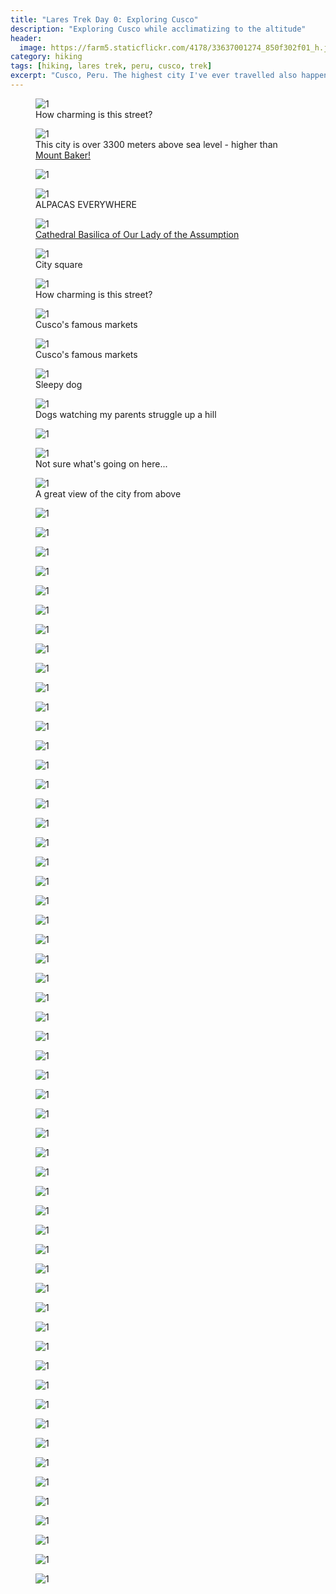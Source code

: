 ```yaml
---
title: "Lares Trek Day 0: Exploring Cusco"
description: "Exploring Cusco while acclimatizing to the altitude"
header:
  image: https://farm5.staticflickr.com/4178/33637001274_850f302f01_h.jpg
category: hiking
tags: [hiking, lares trek, peru, cusco, trek]
excerpt: "Cusco, Peru. The highest city I've ever travelled also happens to be my favourite. If I could live anywhere in the world, I would choose Cusco."
---
```


<figure>
  <img data-original="https://farm5.staticflickr.com/4194/33668770443_6fc6734aff_h.jpg" alt="1" data-action="zoom" class="inline-image"/>
  <figcaption>How charming is this street?</figcaption>
</figure>
<figure>
  <img data-original="https://farm5.staticflickr.com/4183/33668770423_8b862478f1_h.jpg" alt="1" data-action="zoom" class="inline-image"/>
  <figcaption>This city is over 3300 meters above sea level - higher than <a href="http://chis.nrcan.gc.ca/images/volcano-volcan/img1060.jpg">Mount Baker!</a></figcaption>
</figure>
<figure>
  <img data-original="https://farm5.staticflickr.com/4162/33668770363_8df78a3f84_h.jpg" alt="1" data-action="zoom" class="inline-image"/>
  <figcaption></figcaption>
</figure>
<figure>
  <img data-original="https://farm5.staticflickr.com/4161/33668770323_f3c20f05e6_h.jpg" alt="1" data-action="zoom" class="inline-image"/>
  <figcaption>ALPACAS EVERYWHERE</figcaption>
</figure>
<figure>
  <img data-original="https://farm5.staticflickr.com/4183/33668770333_1f0a267bcd_h.jpg" alt="1" data-action="zoom" class="inline-image"/>
  <figcaption><a href="https://www.google.ca/maps/place/Cusco+Cathedral/@-13.5161843,-71.9800668,17z/data=!3m1!4b1!4m5!3m4!1s0x916dd6736d9ad797:0xf5950f9da0b14369!8m2!3d-13.5161895!4d-71.9778728">Cathedral Basilica of Our Lady of the Assumption</a></figcaption>
</figure>
<figure>
  <img data-original="https://farm5.staticflickr.com/4190/33668770273_3c983238d8_h.jpg" alt="1" data-action="zoom" class="inline-image"/>
  <figcaption>City square</figcaption>
</figure>
<figure>
  <img data-original="https://farm5.staticflickr.com/4155/33668770183_cdd0150072_h.jpg" alt="1" data-action="zoom" class="inline-image"/>
  <figcaption>How charming is this street?</figcaption>
</figure>
<figure>
  <img data-original="https://farm5.staticflickr.com/4174/33668770143_a17055e4e4_h.jpg" alt="1" data-action="zoom" class="inline-image"/>
  <figcaption>Cusco's famous markets</figcaption>
</figure>
<figure>
  <img data-original="https://farm5.staticflickr.com/4189/33668770093_1d96c9414f_h.jpg" alt="1" data-action="zoom" class="inline-image"/>
  <figcaption>Cusco's famous markets</figcaption>
</figure>
<figure>
  <img data-original="https://farm5.staticflickr.com/4193/33668770023_579b5a2c2b_h.jpg" alt="1" data-action="zoom" class="inline-image"/>
  <figcaption>Sleepy dog</figcaption>
</figure>
<figure>
  <img data-original="https://farm5.staticflickr.com/4186/33668769893_de2f1b615b_h.jpg" alt="1" data-action="zoom" class="inline-image"/>
  <figcaption>Dogs watching my parents struggle up a hill</figcaption>
</figure>
<figure>
  <img data-original="https://farm5.staticflickr.com/4190/33668769833_d6633194d1_h.jpg" alt="1" data-action="zoom" class="inline-image"/>
</figure>
<figure>
  <img data-original="https://farm5.staticflickr.com/4174/34318699732_1d307a632f_h.jpg" alt="1" data-action="zoom" class="inline-image"/>
  <figcaption>Not sure what's going on here...</figcaption>
</figure>
<figure>
  <img data-original="https://farm5.staticflickr.com/4155/33668769723_4c6bd43400_h.jpg" alt="1" data-action="zoom" class="inline-image"/>
  <figcaption>A great view of the city from above</figcaption>
</figure>
<figure>
  <img data-original="https://farm5.staticflickr.com/4172/34318699632_40234189f0_h.jpg" alt="1" data-action="zoom" class="inline-image"/>
</figure>
<figure>
  <img data-original="https://farm5.staticflickr.com/4181/33668769643_cdc9bfe6c0_h.jpg" alt="1" data-action="zoom" class="inline-image"/>
  <figcaption></figcaption>
</figure>
<figure>
  <img data-original="https://farm5.staticflickr.com/4179/34318699552_eae12592a4_h.jpg" alt="1" data-action="zoom" class="inline-image"/>
  <figcaption></figcaption>
</figure>
<figure>
  <img data-original="https://farm3.staticflickr.com/2812/33668769543_ab05d58bbb_h.jpg" alt="1" data-action="zoom" class="inline-image"/>
  <figcaption></figcaption>
</figure>
<figure>
  <img data-original="https://farm5.staticflickr.com/4175/34318699402_e13a9d3647_h.jpg" alt="1" data-action="zoom" class="inline-image"/>
  <figcaption></figcaption>
</figure>
<figure>
  <img data-original="https://farm5.staticflickr.com/4169/33668769473_de6d23c726_h.jpg" alt="1" data-action="zoom" class="inline-image"/>
  <figcaption></figcaption>
</figure>
<figure>
  <img data-original="https://farm5.staticflickr.com/4166/34318699272_c4f3588c1a_h.jpg" alt="1" data-action="zoom" class="inline-image"/>
  <figcaption></figcaption>
</figure>
<figure>
  <img data-original="https://farm5.staticflickr.com/4177/33668769393_de5c87da40_h.jpg" alt="1" data-action="zoom" class="inline-image"/>
  <figcaption></figcaption>
</figure>
<figure>
  <img data-original="https://farm5.staticflickr.com/4184/34318699152_b3b2059bfe_h.jpg" alt="1" data-action="zoom" class="inline-image"/>
  <figcaption></figcaption>
</figure>
<figure>
  <img data-original="https://farm5.staticflickr.com/4185/34318698972_09d830cbed_h.jpg" alt="1" data-action="zoom" class="inline-image"/>
  <figcaption></figcaption>
</figure>
<figure>
  <img data-original="https://farm5.staticflickr.com/4178/33668769223_123b1df52d_h.jpg" alt="1" data-action="zoom" class="inline-image"/>
  <figcaption></figcaption>
</figure>
<figure>
  <img data-original="https://farm5.staticflickr.com/4162/34318698862_9254f64a63_h.jpg" alt="1" data-action="zoom" class="inline-image"/>
  <figcaption></figcaption>
</figure>
<figure>
  <img data-original="https://farm5.staticflickr.com/4174/33668769103_3575ff7ee5_h.jpg" alt="1" data-action="zoom" class="inline-image"/>
  <figcaption></figcaption>
</figure>
<figure>
  <img data-original="https://farm5.staticflickr.com/4174/34318698662_24f37b7895_h.jpg" alt="1" data-action="zoom" class="inline-image"/>
  <figcaption></figcaption>
</figure>
<figure>
  <img data-original="https://farm5.staticflickr.com/4182/33668768903_b434b9b5a2_h.jpg" alt="1" data-action="zoom" class="inline-image"/>
  <figcaption></figcaption>
</figure>
<figure>
  <img data-original="https://farm5.staticflickr.com/4182/34318698472_42c8deb269_h.jpg" alt="1" data-action="zoom" class="inline-image"/>
  <figcaption></figcaption>
</figure>
<figure>
  <img data-original="https://farm5.staticflickr.com/4185/33668768763_e4d7ba64bf_h.jpg" alt="1" data-action="zoom" class="inline-image"/>
  <figcaption></figcaption>
</figure>
<figure>
  <img data-original="https://farm5.staticflickr.com/4178/34318698392_47fa799a63_h.jpg" alt="1" data-action="zoom" class="inline-image"/>
  <figcaption></figcaption>
</figure>
<figure>
  <img data-original="https://farm5.staticflickr.com/4171/33668768563_8f814be7a2_h.jpg" alt="1" data-action="zoom" class="inline-image"/>
  <figcaption></figcaption>
</figure>
<figure>
  <img data-original="https://farm5.staticflickr.com/4194/34318698222_c32a16c683_h.jpg" alt="1" data-action="zoom" class="inline-image"/>
  <figcaption></figcaption>
</figure>
<figure>
  <img data-original="https://farm5.staticflickr.com/4181/34318698162_d1fcc80ddb_h.jpg" alt="1" data-action="zoom" class="inline-image"/>
  <figcaption></figcaption>
</figure>
<figure>
  <img data-original="https://farm5.staticflickr.com/4179/33668768363_51b37cb9f2_h.jpg" alt="1" data-action="zoom" class="inline-image"/>
  <figcaption></figcaption>
</figure>
<figure>
  <img data-original="https://farm5.staticflickr.com/4181/34318698162_d1fcc80ddb_h.jpg" alt="1" data-action="zoom" class="inline-image"/>
  <figcaption></figcaption>
</figure>
<figure>
  <img data-original="https://farm5.staticflickr.com/4171/34318698002_7fa1aa429e_h.jpg" alt="1" data-action="zoom" class="inline-image"/>
  <figcaption></figcaption>
</figure>
<figure>
  <img data-original="https://farm5.staticflickr.com/4158/33668768193_81e283d24a_h.jpg" alt="1" data-action="zoom" class="inline-image"/>
  <figcaption></figcaption>
</figure>
<figure>
  <img data-original="https://farm5.staticflickr.com/4188/33668768253_d4b08b343b_h.jpg" alt="1" data-action="zoom" class="inline-image"/>
  <figcaption></figcaption>
</figure>
<figure>
  <img data-original="https://farm5.staticflickr.com/4175/33668768083_f10953751d_h.jpg" alt="1" data-action="zoom" class="inline-image"/>
  <figcaption></figcaption>
</figure>
<figure>
  <img data-original="https://farm5.staticflickr.com/4161/34318697672_baf4cc6590_h.jpg" alt="1" data-action="zoom" class="inline-image"/>
  <figcaption></figcaption>
</figure>
<figure>
  <img data-original="https://farm5.staticflickr.com/4171/33668767943_7f732ef8bc_h.jpg" alt="1" data-action="zoom" class="inline-image"/>
  <figcaption></figcaption>
</figure>
<figure>
  <img data-original="https://farm5.staticflickr.com/4181/33668767773_2d575225c5_h.jpg" alt="1" data-action="zoom" class="inline-image"/>
  <figcaption></figcaption>
</figure>
<figure>
  <img data-original="https://farm5.staticflickr.com/4159/34318697482_415d0547d0_h.jpg" alt="1" data-action="zoom" class="inline-image"/>
  <figcaption></figcaption>
</figure>
<figure>
  <img data-original="https://farm5.staticflickr.com/4160/33668767693_10fb58c8d3_h.jpg" alt="1" data-action="zoom" class="inline-image"/>
  <figcaption></figcaption>
</figure>
<figure>
  <img data-original="https://farm5.staticflickr.com/4182/34318697352_546d8cfaa0_h.jpg" alt="1" data-action="zoom" class="inline-image"/>
  <figcaption></figcaption>
</figure>
<figure>
  <img data-original="https://farm5.staticflickr.com/4189/33668767503_379a8eb1ba_h.jpg" alt="1" data-action="zoom" class="inline-image"/>
  <figcaption></figcaption>
</figure>
<figure>
  <img data-original="https://farm3.staticflickr.com/2886/34318697202_b6488fd0f2_h.jpg" alt="1" data-action="zoom" class="inline-image"/>
  <figcaption></figcaption>
</figure>
<figure>
  <img data-original="https://farm5.staticflickr.com/4178/33668767373_8cfc6db5f0_h.jpg" alt="1" data-action="zoom" class="inline-image"/>
  <figcaption></figcaption>
</figure>
<figure>
  <img data-original="https://farm5.staticflickr.com/4191/34318697042_890321d7c2_h.jpg" alt="1" data-action="zoom" class="inline-image"/>
  <figcaption></figcaption>
</figure>
<figure>
  <img data-original="https://farm5.staticflickr.com/4166/33668767223_df6261b07a_h.jpg" alt="1" data-action="zoom" class="inline-image"/>
  <figcaption></figcaption>
</figure>
<figure>
  <img data-original="https://farm5.staticflickr.com/4164/34318696852_54c5323b49_h.jpg" alt="1" data-action="zoom" class="inline-image"/>
  <figcaption></figcaption>
</figure>
<figure>
  <img data-original="https://farm5.staticflickr.com/4179/33668767103_9c3d8111ce_h.jpg" alt="1" data-action="zoom" class="inline-image"/>
  <figcaption></figcaption>
</figure>
<figure>
  <img data-original="https://farm5.staticflickr.com/4172/34318696702_cb718e2b3c_h.jpg" alt="1" data-action="zoom" class="inline-image"/>
  <figcaption></figcaption>
</figure>
<figure>
  <img data-original="https://farm5.staticflickr.com/4185/33668767013_a3a2ecd20f_h.jpg" alt="1" data-action="zoom" class="inline-image"/>
  <figcaption></figcaption>
</figure>
<figure>
  <img data-original="https://farm5.staticflickr.com/4189/34437367576_78102ca71f_h.jpg" alt="1" data-action="zoom" class="inline-image"/>
  <figcaption></figcaption>
</figure>
<figure>
  <img data-original="https://farm5.staticflickr.com/4194/33668766863_08021cc499_h.jpg" alt="1" data-action="zoom" class="inline-image"/>
  <figcaption></figcaption>
</figure>
<figure>
  <img data-original="https://farm5.staticflickr.com/4156/34318696392_376930c251_h.jpg" alt="1" data-action="zoom" class="inline-image"/>
  <figcaption></figcaption>
</figure>
<figure>
  <img data-original="https://farm5.staticflickr.com/4159/33668766663_ee55b9cbfc_h.jpg" alt="1" data-action="zoom" class="inline-image"/>
  <figcaption></figcaption>
</figure>
<figure>
  <img data-original="https://farm5.staticflickr.com/4184/34318696222_84714aa9ae_h.jpg" alt="1" data-action="zoom" class="inline-image"/>
  <figcaption></figcaption>
</figure>
<figure>
  <img data-original="https://farm5.staticflickr.com/4170/33668766453_167ec55223_h.jpg" alt="1" data-action="zoom" class="inline-image"/>
  <figcaption></figcaption>
</figure>
<figure>
  <img data-original="https://farm5.staticflickr.com/4171/34318696052_1ebaa2bbf5_h.jpg" alt="1" data-action="zoom" class="inline-image"/>
  <figcaption></figcaption>
</figure>
<figure>
  <img data-original="https://farm5.staticflickr.com/4193/33668766353_7c0f6da96b_h.jpg" alt="1" data-action="zoom" class="inline-image"/>
  <figcaption></figcaption>
</figure>
<figure>
  <img data-original="https://farm5.staticflickr.com/4179/33668766203_6f9b5070c6_h.jpg" alt="1" data-action="zoom" class="inline-image"/>
  <figcaption></figcaption>
</figure>
<figure>
  <img data-original="https://farm5.staticflickr.com/4160/34318695602_d6fcc5b174_h.jpg" alt="1" data-action="zoom" class="inline-image"/>
  <figcaption></figcaption>
</figure>
<figure>
  <img data-original="https://farm5.staticflickr.com/4189/33668766083_46a61a0070_h.jpg" alt="1" data-action="zoom" class="inline-image"/>
  <figcaption></figcaption>
</figure>
<figure>
  <img data-original="https://farm5.staticflickr.com/4183/33668765963_d8f3c13b43_h.jpg" alt="1" data-action="zoom" class="inline-image"/>
  <figcaption></figcaption>
</figure>
<figure>
  <img data-original="https://farm5.staticflickr.com/4165/33668765903_687d9ea74f_h.jpg" alt="1" data-action="zoom" class="inline-image"/>
  <figcaption></figcaption>
</figure>
<figure>
  <img data-original="https://farm5.staticflickr.com/4169/33668765713_3b430745ac_h.jpg" alt="1" data-action="zoom" class="inline-image"/>
  <figcaption></figcaption>
</figure>
